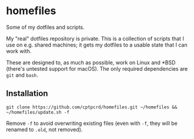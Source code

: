 # homefiles

Some of my dotfiles and scripts.

My "real" dotfiles repository is private. This is a collection of scripts that I use on e.g. shared machines; it gets my dotfiles to a usable state that I can work with.

These are designed to, as much as possible, work on Linux and \*BSD (there's untested support for macOS). The only required dependencies are `git` and `bash`.

## Installation

```
git clone https://github.com/cptpcrd/homefiles.git ~/homefiles && ~/homefiles/update.sh -f
```

Remove `-f` to avoid overwriting existing files (even with `-f`, they will be renamed to `.old`, not removed).
